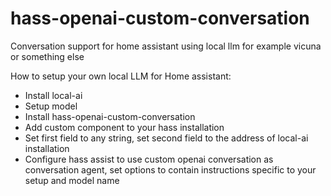 # hass-openai-custom-conversation

Conversation support for home assistant using local llm for example vicuna or something else

How to setup your own local LLM for Home assistant:

- Install local-ai
- Setup model
- Install hass-openai-custom-conversation
- Add custom component to your hass installation
- Set first field to any string, set second field to the address of local-ai installation
- Configure hass assist to use custom openai conversation as conversation agent, set options to contain instructions specific to your setup and model name

